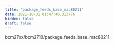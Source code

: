 ```yaml
---
title: "package_feeds_base_mac80211"
date: 2021-10-31 01:47:40.313776
hidden: false
draft: false
---
```


bcm27xx/bcm2710/package_feeds_base_mac80211

